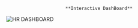                           **Interactive DashBoard**

![HR DASHBOARD](https://github.com/user-attachments/assets/9608acec-4355-484a-865e-4d1f3159eecf)

